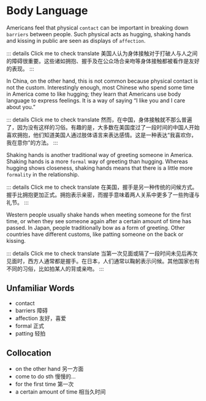 # Body Language

Americans feel that physical `contact` can be important in breaking down `barriers` between people. Such physical acts as hugging, shaking hands and kissing in public are seen as displays of `affection`.

::: details Click me to check translate
美国人认为身体接触对于打破人与人之间的障碍很重要。这些诸如拥抱、握手及在公众场合亲吻等身体接触都被看作是友好的表现。
:::

In China, on the other hand, this is not common because physical contact is not the custom. Interestingly enough, most Chinese who spend some time in America come to like hugging; they learn that Americans use body language to express feelings. It is a way of saying
“I like you and I care about you.”

::: details Click me to check translate
然而，在中国，身体接触就不那么普遍了，因为没有这样的习俗。有趣的是，大多数在美国度过了一段时间的中国人开始喜欢拥抱，他们知道美国人通过肢体语言来表达感情。这是一种表达“我喜欢你，我在意你”的方法。
:::

Shaking hands is another traditional way of greeting someone in America. Shaking hands is a more `formal` way of greeting than hugging. Whereas hugging shows closeness, shaking hands means that there is a
little more `formality` in the relationship.

::: details Click me to check translate
在美国，握手是另一种传统的问候方式。握手比拥抱更加正式。拥抱表示亲密，而握手意味着两人关系中更多了一些拘谨与礼节。
:::

Western people usually shake hands when meeting someone for the first time, or when they see someone again after a certain amount of time has passed. In Japan, people traditionally bow as a form of greeting. Other countries have different customs, like patting someone on the back or kissing.

::: details Click me to check translate
当第一次见面或隔了一段时间未见后再次见面时，西方人通常都是握手。在日本，人们通常以鞠躬表示问候。其他国家也有不同的习俗，比如拍某人的背或亲吻。
:::

## Unfamiliar Words
- contact 
- barriers 障碍
- affection 友好，喜爱
- formal 正式
- patting 轻拍

## Collocation
- on the other hand 另一方面
- come to do sth 慢慢的...
- for the first time 第一次
- a certain amount of time 相当久时间